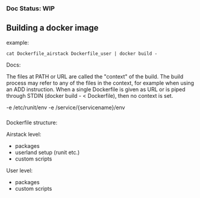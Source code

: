 
### Doc Status: WIP


## Building a docker image

example:
```
cat Dockerfile_airstack Dockerfile_user | docker build -
```

Docs:

The files at PATH or URL are called the "context" of the build. The build process may refer to any of the files in the context, for example when using an ADD instruction. When a single Dockerfile is given as URL or is piped through STDIN (docker build - < Dockerfile), then no context is set.

-e /etc/runit/env -e /service/{servicename}/env

###
Dockerfile structure:

Airstack level:
- packages
- userland setup (runit etc.)
- custom scripts

User level:
- packages
- custom scripts

